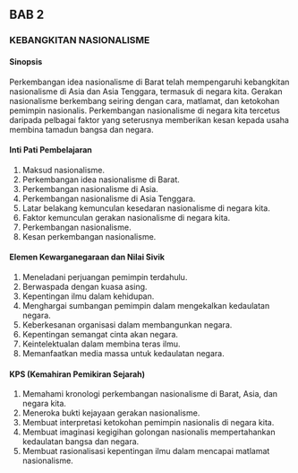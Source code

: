 ## BAB 2
### KEBANGKITAN NASIONALISME

#### Sinopsis

Perkembangan idea nasionalisme di Barat telah mempengaruhi kebangkitan nasionalisme di Asia dan Asia Tenggara, termasuk di negara kita. Gerakan nasionalisme berkembang seiring dengan cara, matlamat, dan ketokohan pemimpin nasionalis. Perkembangan nasionalisme di negara kita tercetus daripada pelbagai faktor yang seterusnya memberikan kesan kepada usaha membina tamadun bangsa dan negara.

#### Inti Pati Pembelajaran

1. Maksud nasionalisme.
2. Perkembangan idea nasionalisme di Barat.
3. Perkembangan nasionalisme di Asia.
4. Perkembangan nasionalisme di Asia Tenggara.
5. Latar belakang kemunculan kesedaran nasionalisme di negara kita.
6. Faktor kemunculan gerakan nasionalisme di negara kita.
7. Perkembangan nasionalisme.
8. Kesan perkembangan nasionalisme.

#### Elemen Kewarganegaraan dan Nilai Sivik

1. Meneladani perjuangan pemimpin terdahulu.
2. Berwaspada dengan kuasa asing.
3. Kepentingan ilmu dalam kehidupan.
4. Menghargai sumbangan pemimpin dalam mengekalkan kedaulatan negara.
5. Keberkesanan organisasi dalam membangunkan negara.
6. Kepentingan semangat cinta akan negara.
7. Keintelektualan dalam membina teras ilmu.
8. Memanfaatkan media massa untuk kedaulatan negara.

#### KPS (Kemahiran Pemikiran Sejarah)

1. Memahami kronologi perkembangan nasionalisme di Barat, Asia, dan negara kita.
2. Meneroka bukti kejayaan gerakan nasionalisme.
3. Membuat interpretasi ketokohan pemimpin nasionalis di negara kita.
4. Membuat imaginasi kegigihan golongan nasionalis mempertahankan kedaulatan bangsa dan negara.
5. Membuat rasionalisasi kepentingan ilmu dalam mencapai matlamat nasionalisme.